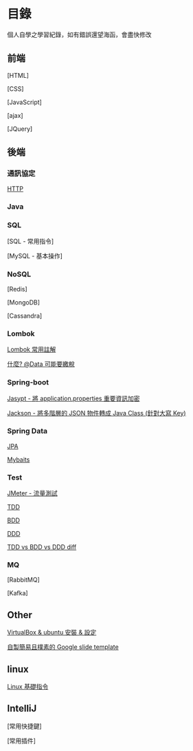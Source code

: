 # 目錄

個人自學之學習紀錄，如有錯誤還望海函，會盡快修改

## 前端

[HTML]

[CSS]

[JavaScript]

[ajax]

[JQuery]

## 後端

### 通訊協定

[HTTP](./http/HTTP.md)

### Java


### SQL

[SQL - 常用指令]

[MySQL - 基本操作]

### NoSQL

[Redis]

[MongoDB]

[Cassandra]

### Lombok

[Lombok 常用註解](./java/Lombok.md)

[什麼? @Data 可能要繳稅](./java/Lombok@Data坑.md)

### Spring-boot

[Jasypt - 將 application.properties 重要資訊加密](./spring-boot/spring-boot-jasypt.md)

[Jackson - 將多階層的 JSON 物件轉成 Java Class (針對大寫 Key)](./spring-boot/spring-boot-jackson.md)

### Spring Data

[JPA](./)

[Mybaits](./)

### Test

[JMeter - 流量測試](./test/JMeter.md)

[TDD](./)

[BDD](./)

[DDD](./)

[TDD vs BDD vs DDD diff](./)
### MQ

[RabbitMQ]

[Kafka]

## Other

[VirtualBox & ubuntu 安裝 & 設定](./other/VirtualBox.md)

[自製簡易且樸素的 Google slide template](./other/GoogleSlide.md)

## linux

[Linux 基礎指令](https://www.wongwonggoods.com/all-posts/linux/linux_basic/linux-ubuntu-terminal-basic/)

## IntelliJ

[常用快捷鍵]

[常用插件]

